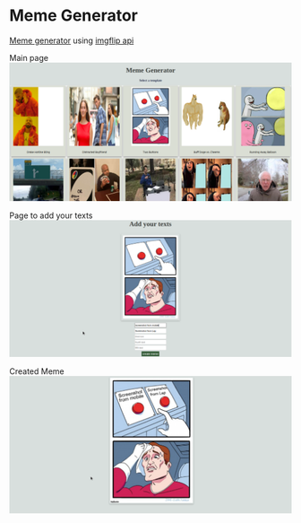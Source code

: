 # Meme Generator

[Meme generator](https://simple-memegenerator.web.app/) using [imgflip api](https://imgflip.com/api)  

Main page  
![Screenshot 1](scs/1.png)  

Page to add your texts  
![Screenshot 2](scs/3.png)  

Created Meme  
![Screenshot 3](scs/2.png) 



